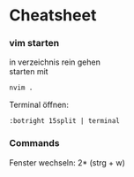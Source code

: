 # Cheatsheet

### vim starten

in verzeichnis rein gehen </br>
starten mit 
```bash
nvim .
```
Terminal öffnen: </br>
```
:botright 15split | terminal
```

### Commands

Fenster wechseln: 2* (strg + w) 
